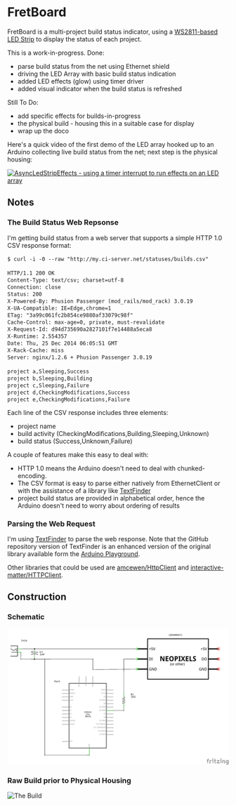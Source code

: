 # FretBoard

FretBoard is a multi-project build status indicator, using
a [WS2811-based LED Strip](http://www.aliexpress.com/item/IP68-12mm-WS2811-as-WS2801-led-pixel-module-IP68-waterproof-DC5V-full-color-RGB-50pcs-a/1932649085.html)
to display the status of each project.

This is a work-in-progress. Done:

* parse build status from the net using Ethernet shield
* driving the LED Array with basic build status indication
* added LED effects (glow) using timer driver
* added visual indicator when the build status is refreshed

Still To Do:

* add specific effects for builds-in-progress
* the physical build - housing this in a suitable case for display
* wrap up the doco


Here's a quick video of the first demo of the LED array hooked up to an Arduino collecting live build status from the net; next step is the physical housing:

[![AsyncLedStripEffects - using a timer interrupt to run effects on an LED array](http://img.youtube.com/vi/XJ0cd0ktjQg/0.jpg)](http://www.youtube.com/watch?v=XJ0cd0ktjQg)


## Notes

### The Build Status Web Repsonse

I'm getting build status from a web server that supports a simple HTTP 1.0 CSV response format:

    $ curl -i -0 --raw "http://my.ci-server.net/statuses/builds.csv"

    HTTP/1.1 200 OK
    Content-Type: text/csv; charset=utf-8
    Connection: close
    Status: 200
    X-Powered-By: Phusion Passenger (mod_rails/mod_rack) 3.0.19
    X-UA-Compatible: IE=Edge,chrome=1
    ETag: "3a99c061fc2b854ce9880af33079c98f"
    Cache-Control: max-age=0, private, must-revalidate
    X-Request-Id: d94d735690a2827101f7e14488a5eca8
    X-Runtime: 2.554357
    Date: Thu, 25 Dec 2014 06:05:51 GMT
    X-Rack-Cache: miss
    Server: nginx/1.2.6 + Phusion Passenger 3.0.19

    project a,Sleeping,Success
    project b,Sleeping,Building
    project c,Sleeping,Failure
    project d,CheckingModifications,Success
    project e,CheckingModifications,Failure

Each line of the CSV response includes three elements:

* project name
* build activity (CheckingModifications,Building,Sleeping,Unknown)
* build status (Success,Unknown,Failure)


A couple of features make this easy to deal with:

* HTTP 1.0 means the Arduino doesn't need to deal with chunked-encoding.
* The CSV format is easy to parse either natively from EthernetClient or with the assistance of a library like [TextFinder](https://github.com/tardate/TextFinder)
* project build status are provided in alphabetical order, hence the Arduino doesn't need to worry about ordering of results


### Parsing the Web Request

I'm using [TextFinder](https://github.com/tardate/TextFinder) to parse the web response. Note that the GitHub repository version of TextFinder is an
enhanced version of the original library available form the [Arduino Playground](http://playground.arduino.cc/Code/TextFinder).

Other libraries that could be used are [amcewen/HttpClient](https://github.com/amcewen/HttpClient)
and [interactive-matter/HTTPClient](https://github.com/interactive-matter/HTTPClient).


## Construction

### Schematic

![The Schematic](../LEDArrayDemos/assets/LedArray_schematic.jpg?raw=true)

### Raw Build prior to Physical Housing

![The Build](./assets/FretBoard_build_unassembled.jpg?raw=true)

